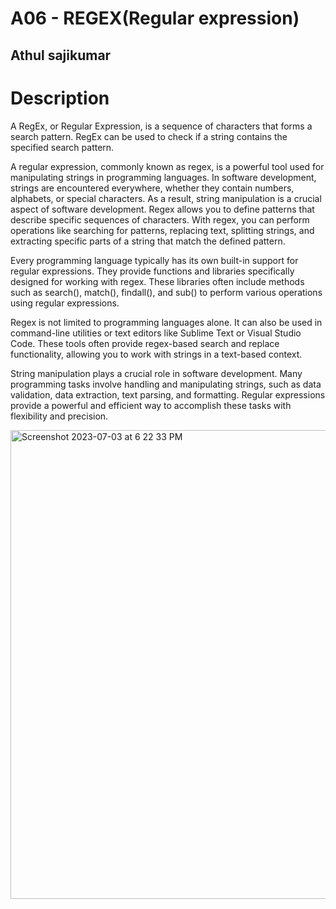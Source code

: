 # A06 - REGEX(Regular expression)
## Athul sajikumar



# Description
A RegEx, or Regular Expression, is a sequence of characters that forms a search pattern.
RegEx can be used to check if a string contains the specified search pattern.

A regular expression, commonly known as regex, is a powerful tool used for manipulating strings in programming languages. In software development, strings are encountered everywhere, whether they contain numbers, alphabets, or special characters. As a result, string manipulation is a crucial aspect of software development.
Regex allows you to define patterns that describe specific sequences of characters. With regex, you can perform operations like searching for patterns, replacing text, splitting strings, and extracting specific parts of a string that match the defined pattern.

Every programming language typically has its own built-in support for regular expressions. They provide functions and libraries specifically designed for working with regex. These libraries often include methods such as search(), match(), findall(), and sub() to perform various operations using regular expressions.

Regex is not limited to programming languages alone. It can also be used in command-line utilities or text editors like Sublime Text or Visual Studio Code. These tools often provide regex-based search and replace functionality, allowing you to work with strings in a text-based context.

String manipulation plays a crucial role in software development. Many programming tasks involve handling and manipulating strings, such as data validation, data extraction, text parsing, and formatting. Regular expressions provide a powerful and efficient way to accomplish these tasks with flexibility and precision.

<img width="750" alt="Screenshot 2023-07-03 at 6 22 33 PM" src="https://github.com/ATHUL107/4883-SoftwareTools-Sajikumar/assets/135656232/4917d317-f48e-4aed-aac3-e3ed0317e22e">
